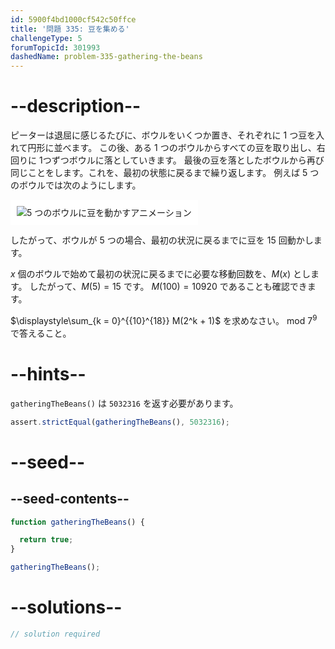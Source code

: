 ```yaml
---
id: 5900f4bd1000cf542c50ffce
title: '問題 335: 豆を集める'
challengeType: 5
forumTopicId: 301993
dashedName: problem-335-gathering-the-beans
---
```


# --description--

ピーターは退屈に感じるたびに、ボウルをいくつか置き、それぞれに 1 つ豆を入れて円形に並べます。 この後、ある 1 つのボウルからすべての豆を取り出し、右回りに 1つずつボウルに落としていきます。 最後の豆を落としたボウルから再び同じことをします。これを、最初の状態に戻るまで繰り返します。 例えば 5 つのボウルでは次のようにします。

<img class="img-responsive center-block" alt="5 つのボウルに豆を動かすアニメーション" src="https://cdn.freecodecamp.org/curriculum/project-euler/gathering-the-beans.gif" style="background-color: white; padding: 10px;" />

したがって、ボウルが 5 つの場合、最初の状況に戻るまでに豆を 15 回動かします。

$x$ 個のボウルで始めて最初の状況に戻るまでに必要な移動回数を、$M(x)$ とします。 したがって、$M(5) = 15$ です。 $M(100) = 10920$ であることも確認できます。

$\displaystyle\sum_{k = 0}^{{10}^{18}} M(2^k + 1)$ を求めなさい。 mod $7^9$ で答えること。

# --hints--

`gatheringTheBeans()` は `5032316` を返す必要があります。

```js
assert.strictEqual(gatheringTheBeans(), 5032316);
```

# --seed--

## --seed-contents--

```js
function gatheringTheBeans() {

  return true;
}

gatheringTheBeans();
```

# --solutions--

```js
// solution required
```
